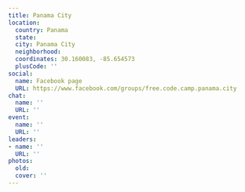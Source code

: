 ```yaml
---
title: Panama City
location:
  country: Panama
  state: 
  city: Panama City
  neighborhood: 
  coordinates: 30.160083, -85.654573
  plusCode: ''
social:
  name: Facebook page
  URL: https://www.facebook.com/groups/free.code.camp.panama.city
chat:
  name: ''
  URL: ''
event:
  name: ''
  URL: ''
leaders:
- name: ''
  URL: ''
photos:
  old: 
  cover: ''
---
```

